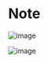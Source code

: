 # Note

![image](https://github.com/PINTO0309/PINTO_model_zoo/assets/33194443/30dbcde3-1ae2-4c7d-b3e9-7eb37c4cdff5)

![image](https://github.com/PINTO0309/PINTO_model_zoo/assets/33194443/dbaea21a-a5f8-4d96-9d03-16f265bb6ded)


